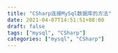```yaml
---
title: "CSharp连接MySql数据库的方法"
date: 2021-04-07T14:51:51+08:00
draft: false
tags: ["mysql", "CSharp"]
categories: ["mysql", "CSharp"]
---
```


